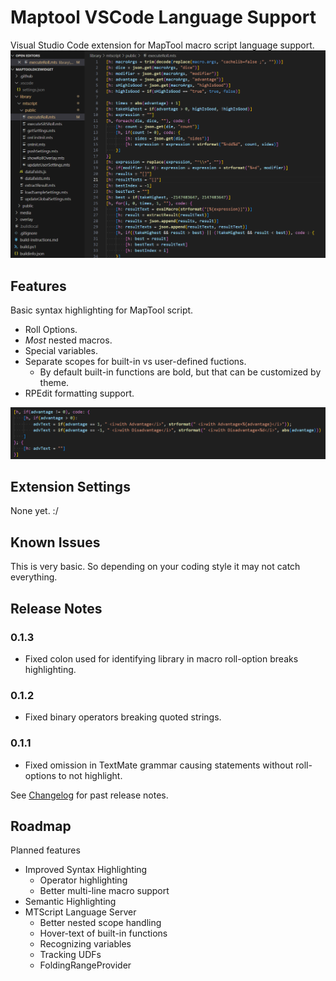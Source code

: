 # Maptool VSCode Language Support

Visual Studio Code extension for MapTool macro script language support.
![Sample](images/sample-script.png)

## Features

Basic syntax highlighting for MapTool script.

* Roll Options.
* *Most* nested macros.
* Special variables.
* Separate scopes for built-in vs user-defined fuctions.
  * By default built-in functions are bold, but that can be customized by theme.
* RPEdit formatting support.

![Multi-part example](images/multi-part-macro.png)

## Extension Settings

None yet. :/

## Known Issues

This is very basic. So depending on your coding style it may not catch everything.

## Release Notes

### 0.1.3

* Fixed colon used for identifying library in macro roll-option breaks highlighting.

### 0.1.2

* Fixed binary operators breaking quoted strings.

### 0.1.1

* Fixed omission in TextMate grammar causing statements without roll-options to not highlight.

See [Changelog](CHANGELOG.md) for past release notes.

## Roadmap

Planned features

* Improved Syntax Highlighting
  * Operator highlighting
  * Better multi-line macro support
* Semantic Highlighting
* MTScript Language Server
  * Better nested scope handling
  * Hover-text of built-in functions
  * Recognizing variables
  * Tracking UDFs
  * FoldingRangeProvider
